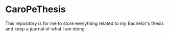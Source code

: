 # CaroPeThesis
This repository is for me to store everything related to my Bachelor's thesis and keep a journal of what I am doing
